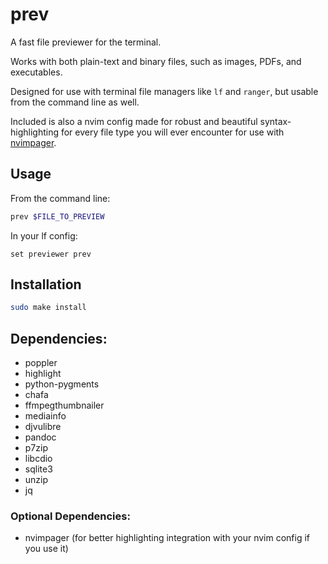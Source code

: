 # prev
A fast file previewer for the terminal.

Works with both plain-text and binary files, such as images, PDFs, and executables.

Designed for use with terminal file managers like `lf` and `ranger`, but usable from the command line as well.

Included is also a nvim config made for robust and beautiful syntax-highlighting for every file type you will ever encounter for use with [nvimpager](https://github.com/lucc/nvimpager).

## Usage
From the command line:
```sh
prev $FILE_TO_PREVIEW
```

In your lf config:
```lf
set previewer prev
```

## Installation
```sh
sudo make install
```

## Dependencies:
- poppler
- highlight
- python-pygments
- chafa
- ffmpegthumbnailer
- mediainfo
- djvulibre
- pandoc
- p7zip
- libcdio
- sqlite3
- unzip
- jq

### Optional Dependencies:
- nvimpager (for better highlighting integration with your nvim config if you use it)
